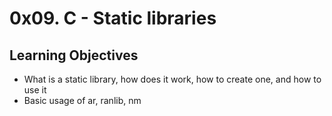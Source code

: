 # 0x09. C - Static libraries
## Learning Objectives
* What is a static library, how does it work, how to create one, and how to use it
* Basic usage of ar, ranlib, nm

